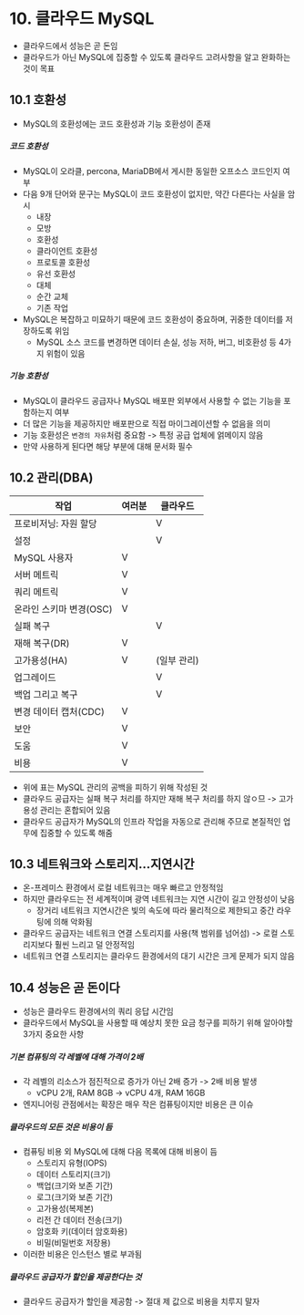 # 10. 클라우드 MySQL
- 클라우드에서 성능은 곧 돈임
- 클라우드가 아닌 MySQL에 집중할 수 있도록 클라우드 고려사항을 알고 완화하는 것이 목표
## 10.1 호환성
- MySQL의 호환성에는 코드 호환성과 기능 호환성이 존재
##### 코드 호환성
- MySQL이 오라클, percona, MariaDB에서 게시한 동일한 오프소스 코드인지 여부
- 다음 9개 단어와 문구는 MySQL이 코드 호환성이 없지만, 약간 다른다는 사실을 암시
  - 내장
  - 모방
  - 호환성
  - 클라이언트 호환성
  - 프로토콜 호환성
  - 유선 호환성
  - 대체
  - 순간 교체
  - 기존 작업
- MySQL은 복잡하고 미묘하기 때문에 코드 호환성이 중요하며, 귀중한 데이터를 저장하도록 위임
  - MySQL 소스 코드를 변경하면 데이터 손실, 성능 저하, 버그, 비호환성 등 4가지 위험이 있음
##### 기능 호환성
- MySQL이 클라우드 공급자나 MySQL 배포판 외부에서 사용할 수 없는 기능을 포함하는지 여부
- 더 많은 기능을 제공하지만 배포판으로 직접 마이그레이션할 수 없음을 의미
- 기능 호환성은 `변경의 자유`처럼 중요함 -> 특정 공급 업체에 얽메이지 않음
- 만약 사용하게 된다면 해당 부분에 대해 문서화 필수
## 10.2 관리(DBA)

| 작업              | 여러분 | 클라우드    |
|-----------------|-----|---------|
| 프로비저닝: 자원 할당    |     | V       |
| 설정              |     | V       |
| MySQL 사용자       |  V   |         |
| 서버 메트릭          |  V   |         |
| 쿼리 메트릭          |  V   |         |
| 온라인 스키마 변경(OSC) |  V   |         |
| 실패 복구           |     | V       |
| 재해 복구(DR)       |  V   |         |
| 고가용성(HA)        |   V  | (일부 관리) |
| 업그레이드           |     | V       |
| 백업 그리고 복구       |     | V       |
| 변경 데이터 캡처(CDC)  | V    |         |
| 보안              | V    |         |
| 도움              | V    |         |
| 비용              | V   |         |
- 위에 표는 MySQL 관리의 공백을 피하기 위해 작성된 것
- 클라우드 공급자는 실패 복구 처리를 하지만 재해 복구 처리를 하지 않ㅇ므 -> 고가용성 관리는 혼합되어 있음
- 클라우드 공급자가 MySQL의 인프라 작업을 자동으로 관리해 주므로 본질적인 업무에 집중할 수 있도록 해줌
## 10.3 네트워크와 스토리지...지연시간
- 온-프레미스 환경에서 로컬 네트워크는 매우 빠르고 안정적임
- 하지만 클라우드는 전 세계적이며 광역 네트워크는 지연 시간이 길고 안정성이 낮음
  - 장거리 네트워크 지연시간은 빛의 속도에 따라 물리적으로 제한되고 중간 라우팅에 의해 악화됨
- 클라우드 공급자는 네트워크 연결 스토리지를 사용(책 범위를 넘어섬) -> 로컬 스토리지보다 훨씬 느리고 덜 안정적임
- 네트워크 연결 스토리지는 클라우드 환경에서의 대기 시간은 크게 문제가 되지 않음
## 10.4 성능은 곧 돈이다
- 성능은 클라우드 환경에서의 쿼리 응답 시간임
- 클라우드에서 MySQL을 사용할 때 예상치 못한 요금 청구를 피하기 위해 알아야할 3가지 중요한 사항
##### 기본 컴퓨팅의 각 레벨에 대해 가격이 2배
- 각 레벨의 리소스가 점진적으로 증가가 아닌 2배 증가 -> 2배 비용 발생
  - vCPU 2개, RAM 8GB -> vCPU 4개, RAM 16GB  
- 엔지니어링 관점에서는 확장은 매우 작은 컴퓨팅이지만 비용은 큰 이슈
##### 클라우드의 모든 것은 비용이 듬
- 컴퓨팅 비용 외 MySQL에 대해 다음 목록에 대해 비용이 듬
  - 스토리지 유형(IOPS)
  - 데이터 스토리지(크기)
  - 백업(크기와 보존 기간)
  - 로그(크기와 보존 기간)
  - 고가용성(복제본)
  - 리전 간 데이터 전송(크기)
  - 암호화 키(데이터 암호화용)
  - 비밀(비밀번호 저장용)
- 이러한 비용은 인스턴스 별로 부과됨
##### 클라우드 공급자가 할인을 제공한다는 것
- 클라우드 공급자가 할인을 제공함 -> 절대 제 값으로 비용을 치루지 말자
